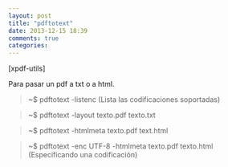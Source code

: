 ```yaml
---
layout: post
title: "pdftotext"
date: 2013-12-15 18:39
comments: true
categories: 
---
```

[xpdf-utils]

Para pasar un pdf a txt o a html.

>~$ pdftotext -listenc (Lista las codificaciones soportadas)

>~$ pdftotext -layout texto.pdf texto.txt

>~$ pdftotext -htmlmeta texto.pdf text.html

>~$ pdftotext -enc UTF-8 -htmlmeta texto.pdf texto.html (Especificando una codificación)

